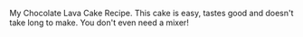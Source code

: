My Chocolate Lava Cake Recipe. This cake is easy, tastes good and doesn't take long to make. You don't even need a mixer!